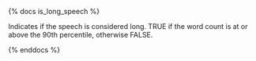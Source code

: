 {% docs is_long_speech %}

Indicates if the speech is considered long. TRUE if the word count is at or above the 90th percentile, otherwise FALSE.

{% enddocs %}

